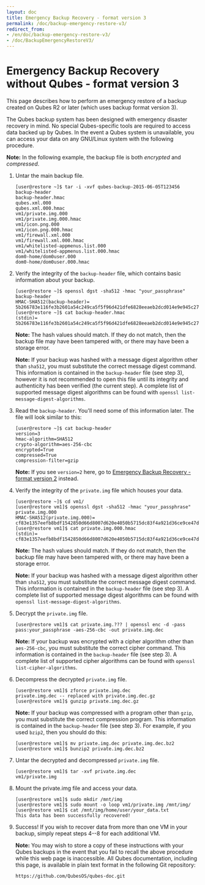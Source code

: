 ```yaml
---
layout: doc
title: Emergency Backup Recovery - format version 3
permalink: /doc/backup-emergency-restore-v3/
redirect_from:
- /en/doc/backup-emergency-restore-v3/
- /doc/BackupEmergencyRestoreV3/
---
```


Emergency Backup Recovery without Qubes - format version 3
==========================================================

This page describes how to perform an emergency restore of a backup created on
Qubes R2 or later (which uses backup format version 3).

The Qubes backup system has been designed with emergency disaster recovery in
mind. No special Qubes-specific tools are required to access data backed up by
Qubes. In the event a Qubes system is unavailable, you can access your data on
any GNU/Linux system with the following procedure.

**Note:** In the following example, the backup file is both *encrypted* and
*compressed*.

 1. Untar the main backup file.

        [user@restore ~]$ tar -i -xvf qubes-backup-2015-06-05T123456
        backup-header
        backup-header.hmac
        qubes.xml.000
        qubes.xml.000.hmac
        vm1/private.img.000
        vm1/private.img.000.hmac
        vm1/icon.png.000
        vm1/icon.png.000.hmac
        vm1/firewall.xml.000
        vm1/firewall.xml.000.hmac
        vm1/whitelisted-appmenus.list.000
        vm1/whitelisted-appmenus.list.000.hmac
        dom0-home/dom0user.000
        dom0-home/dom0user.000.hmac

 2. Verify the integrity of the `backup-header` file, which contains basic
    information about your backup.

        [user@restore ~]$ openssl dgst -sha512 -hmac "your_passphrase" backup-header
        HMAC-SHA512(backup-header)= 5b266783e116fe3b2601a54c249ca5f5f96d421dfe6828eeaeb2dcd014e9e945c27b3d7b0f952f5d55c927318906d9c360f387b0e1f069bb8195e96543e2969c
        [user@restore ~]$ cat backup-header.hmac 
        (stdin)= 5b266783e116fe3b2601a54c249ca5f5f96d421dfe6828eeaeb2dcd014e9e945c27b3d7b0f952f5d55c927318906d9c360f387b0e1f069bb8195e96543e2969c

    **Note:** The hash values should match. If they do not match, then the
    backup file may have been tampered with, or there may have been a storage
    error.

    **Note:** If your backup was hashed with a message digest algorithm other
    than `sha512`, you must substitute the correct message digest command. This
    information is contained in the `backup-header` file (see step 3), however
    it is not recommended to open this file until its integrity and
    authenticity has been verified (the current step). A complete list of
    supported message digest algorithms can be found with `openssl
    list-message-digest-algorithms`.

 3. Read the `backup-header`. You'll need some of this information later. The
    file will look similar to this:

        [user@restore ~]$ cat backup-header
        version=3
        hmac-algorithm=SHA512
        crypto-algorithm=aes-256-cbc
        encrypted=True
        compressed=True
        compression-filter=gzip
  
    **Note:** If you see `version=2` here, go to [Emergency Backup Recovery -
    format version 2](/doc/backup-emergency-restore-v2/) instead.

 4. Verify the integrity of the `private.img` file which houses your data.

        [user@restore ~]$ cd vm1/
        [user@restore vm1]$ openssl dgst -sha512 -hmac "your_passphrase" private.img.000
        HMAC-SHA512(private.img.000)= cf83e1357eefb8bdf1542850d66d8007d620e4050b5715dc83f4a921d36ce9ce47d0d13c5d85f2b0ff8318d2877eec2f63b931bd47417a81a538327af927da3e
        [user@restore vm1]$ cat private.img.000.hmac 
        (stdin)= cf83e1357eefb8bdf1542850d66d8007d620e4050b5715dc83f4a921d36ce9ce47d0d13c5d85f2b0ff8318d2877eec2f63b931bd47417a81a538327af927da3e

    **Note:** The hash values should match. If they do not match, then the
    backup file may have been tampered with, or there may have been a storage
    error.

    **Note:** If your backup was hashed with a message digest algorithm other
    than `sha512`, you must substitute the correct message digest command. This
    information is contained in the `backup-header` file (see step 3). A
    complete list of supported message digest algorithms can be found with
    `openssl list-message-digest-algorithms`.

 5. Decrypt the `private.img` file.

        [user@restore vm1]$ cat private.img.??? | openssl enc -d -pass pass:your_passphrase -aes-256-cbc -out private.img.dec

    **Note:** If your backup was encrypted with a cipher algorithm other than
    `aes-256-cbc`, you must substitute the correct cipher command. This
    information is contained in the `backup-header` file (see step 3). A
    complete list of supported cipher algorithms can be found with `openssl
    list-cipher-algorithms`.

 6. Decompress the decrypted `private.img` file.

        [user@restore vm1]$ zforce private.img.dec
        private.img.dec -- replaced with private.img.dec.gz
        [user@restore vm1]$ gunzip private.img.dec.gz

    **Note:** If your backup was compressed with a program other than `gzip`,
    you must substitute the correct compression program. This information is
    contained in the `backup-header` file (see step 3). For example, if you
    used `bzip2`, then you should do this:

        [user@restore vm1]$ mv private.img.dec private.img.dec.bz2
        [user@restore vm1]$ bunzip2 private.img.dec.bz2

 7. Untar the decrypted and decompressed `private.img` file.

        [user@restore vm1]$ tar -xvf private.img.dec
        vm1/private.img

 8. Mount the private.img file and access your data.

        [user@restore vm1]$ sudo mkdir /mnt/img
        [user@restore vm1]$ sudo mount -o loop vm1/private.img /mnt/img/
        [user@restore vm1]$ cat /mnt/img/home/user/your_data.txt
        This data has been successfully recovered!

 9. Success! If you wish to recover data from more than one VM in your backup,
    simply repeat steps 4--8 for each additional VM.

    **Note:** You may wish to store a copy of these instructions with your
    Qubes backups in the event that you fail to recall the above procedure
    while this web page is inaccessible. All Qubes documentation, including
    this page, is available in plain text format in the following Git
    repository:

        https://github.com/QubesOS/qubes-doc.git

